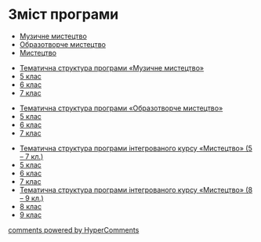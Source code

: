 <div id="hypercomments_widget" class="js-hypercomments-widget invisible"></div>

<h1>Зміст програми</h1>

<div>
  <!-- Nav tabs -->
  <ul class="nav nav-tabs" role="tablist">
    <li role="presentation" class="active"><a href="#home" aria-controls="home" role="tab" data-toggle="tab">Музичне мистецтво</a></li>
    <li role="presentation"><a href="#menu2" aria-controls="menu2" role="tab" data-toggle="tab">Образотворче мистецтво</a></li>
    <li role="presentation"><a href="#menu3" aria-controls="menu3" role="tab" data-toggle="tab">Мистецтво</a></li>
  </ul>
	  <!-- Tab panes -->
	<div class="tab-content">
	    <div role="tabpanel" class="tab-pane active" id="home">
		    <ul class="articles" >
			    <li><a href="1/tem_struktura.md">Тематична структура програми «Музичне мистецтво»</a></li>
			    <li><a href="1/5_klas.md">5 клас</a></li>
			    <li><a href="1/6_klas.md">6 клас</a></li>
			    <li><a href="1/7_klas.md">7 клас</a></li>
		    </ul>
		</div>
		<div role="tabpanel" class="tab-pane" id="menu2">
			<ul class="articles">
			    <li><a href="2/tem_struktura.md">Тематична структура програми «Образотворче мистецтво»</a></li>
			    <li><a href="2/5_klas.md">5 клас</a></li>
			    <li><a href="2/6_klas.md">6 клас</a></li>
			    <li><a href="2/7_klas.md">7 клас</a></li>
			</ul>
		</div>
		<div role="tabpanel" class="tab-pane" id="menu3">
			<ul class="articles">
	            <li><a href="3/tem_struktura.md">Тематична структура програми інтегрованого курсу «Мистецтво» (5 – 7 кл.)</a></li>
			    <li><a href="3/5_klas.md">5 клас</a></li>
			    <li><a href="3/6_klas.md">6 клас</a></li>
			    <li><a href="3/7_klas.md">7 клас</a></li>
			    <li><a href="3/tem_struktura2.md">Тематична структура програми інтегрованого курсу «Мистецтво» (8 – 9 кл.)</a></li>
			    <li><a href="3/8_klas.md">8 клас</a></li>
			    <li><a href="3/9_klas.md">9 клас</a></li>
		    </ul>
		</div>
	</div>
</div>

<div class="js-hypercomments-container">
<a href="http://hypercomments.com" class="hc-link" title="comments widget">comments powered by HyperComments</a>
</div>